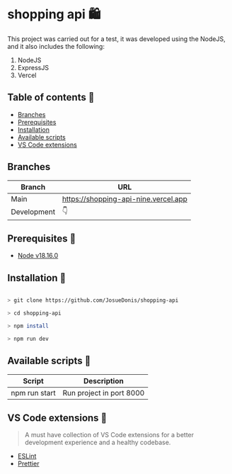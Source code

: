 # shopping api 🛍️
This project was carried out for a test, it was developed using the NodeJS, and it also includes the following:
1. NodeJS
2. ExpressJS
3. Vercel

## Table of contents  📌

- [Branches](#branches-)
- [Prerequisites](#prerequisites-)
- [Installation](#installation-)
- [Available scripts](#available-scripts-)
- [VS Code extensions](#vs-code-extensions-)

## Branches
|Branch|URL  |
|--|--|
| Main | https://shopping-api-nine.vercel.app|
| Development| 👇  |

## Prerequisites 🌱

 - [Node v18.16.0](https://nodejs.org/en/) 

##  Installation 🤖

```bash

> git clone https://github.com/JosueDonis/shopping-api

> cd shopping-api

> npm install

> npm run dev

```
  
##  Available scripts 🐍
|Script|Description  |
|--|--|
| npm run start | Run project in port 8000 |


##  VS Code extensions 🧩

> A must have collection of VS Code extensions for a better development experience and a healthy codebase.

- [ESLint](https://marketplace.visualstudio.com/items?itemName=dbaeumer.vscode-eslint)
- [Prettier](https://marketplace.visualstudio.com/items?itemName=esbenp.prettier-vscode)